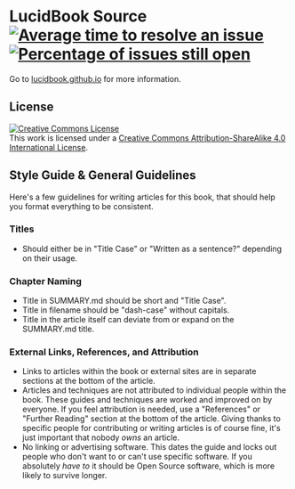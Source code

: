 # LucidBook Source [![Average time to resolve an issue](http://isitmaintained.com/badge/resolution/lucidbook/book.svg)](http://isitmaintained.com/project/lucidbook/book "Average time to resolve an issue") [![Percentage of issues still open](http://isitmaintained.com/badge/open/lucidbook/book.svg)](http://isitmaintained.com/project/lucidbook/book "Percentage of issues still open")
Go to [lucidbook.github.io](https://lucidbook.github.io/) for more information.

## License
<a rel="license" href="http://creativecommons.org/licenses/by-sa/4.0/"><img alt="Creative Commons License" style="border-width:0" src="https://i.creativecommons.org/l/by-sa/4.0/88x31.png" /></a><br />This work is licensed under a <a rel="license" href="http://creativecommons.org/licenses/by-sa/4.0/">Creative Commons Attribution-ShareAlike 4.0 International License</a>.

## Style Guide & General Guidelines
Here's a few guidelines for writing articles for this book, that should help you
format everything to be consistent.

### Titles
- Should either be in "Title Case" or "Written as a sentence?" depending on
    their usage.

### Chapter Naming
- Title in SUMMARY.md should be short and "Title Case".
- Title in filename should be "dash-case" without capitals.
- Title in the article itself can deviate from or expand on the SUMMARY.md
    title.

### External Links, References, and Attribution
- Links to articles within the book or external sites are in separate sections
    at the bottom of the article.
- Articles and techniques are not attributed to individual people within the
    book.
    These guides and techniques are worked and improved on by everyone.
    If you feel attribution is needed, use a "References" or "Further Reading"
    section at the bottom of the article.
    Giving thanks to specific people for contributing or writing articles is of
    course fine, it's just important that nobody *owns* an article.
- No linking or advertising software.
    This dates the guide and locks out people who don't want to or can't use
    specific software.
    If you absolutely *have to* it should be Open Source software, which is more
    likely to survive longer.
